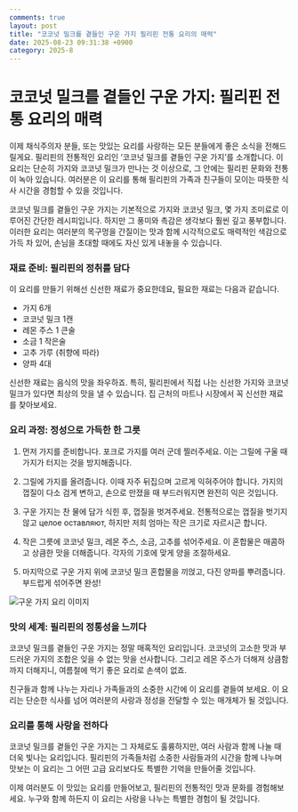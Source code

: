 ```yaml
---
comments: true
layout: post
title: "코코넛 밀크를 곁들인 구운 가지 필리핀 전통 요리의 매력"
date: 2025-08-23 09:31:38 +0900
category: 2025-8
---
```


# 코코넛 밀크를 곁들인 구운 가지: 필리핀 전통 요리의 매력

이제 채식주의자 분들, 또는 맛있는 요리를 사랑하는 모든 분들에게 좋은 소식을 전해드릴게요. 필리핀의 전통적인 요리인 ‘코코넛 밀크를 곁들인 구운 가지’를 소개합니다. 이 요리는 단순히 가지와 코코넛 밀크가 만나는 것 이상으로, 그 안에는 필리핀 문화와 전통이 녹아 있습니다. 여러분은 이 요리를 통해 필리핀의 가족과 친구들이 모이는 따뜻한 식사 시간을 경험할 수 있을 것입니다.

코코넛 밀크를 곁들인 구운 가지는 기본적으로 가지와 코코넛 밀크, 몇 가지 조미료로 이루어진 간단한 레시피입니다. 하지만 그 풍미와 촉감은 생각보다 훨씬 깊고 풍부합니다. 이러한 요리는 여러분의 목구멍을 간질이는 맛과 함께 시각적으로도 매력적인 색감으로 가득 차 있어, 손님을 초대할 때에도 자신 있게 내놓을 수 있습니다.


### 재료 준비: 필리핀의 정취를 담다

이 요리를 만들기 위해선 신선한 재료가 중요한데요, 필요한 재료는 다음과 같습니다.

- 가지 6개
- 코코넛 밀크 1캔
- 레몬 주스 1 큰술
- 소금 1 작은술
- 고추 가루 (취향에 따라)
- 양파 4대

신선한 재료는 음식의 맛을 좌우하죠. 특히, 필리핀에서 직접 나는 신선한 가지와 코코넛 밀크가 있다면 최상의 맛을 낼 수 있습니다. 집 근처의 마트나 시장에서 꼭 신선한 재료를 찾아보세요.


### 요리 과정: 정성으로 가득한 한 그릇

1. 먼저 가지를 준비합니다. 포크로 가지를 여러 군데 찔러주세요. 이는 그릴에 구울 때 가지가 터지는 것을 방지해줍니다. 

2. 그릴에 가지를 올려줍니다. 이때 자주 뒤집으며 고르게 익혀주어야 합니다. 가지의 껍질이 다소 검게 변하고, 손으로 만졌을 때 부드러워지면 완전히 익은 것입니다.

3. 구운 가지는 찬 물에 담가 식힌 후, 껍질을 벗겨주세요. 전통적으로는 껍질을 벗기지 않고 целое оставляют, 하지만 저희 엄마는 작은 크기로 자르시곤 합니다.

4. 작은 그릇에 코코넛 밀크, 레몬 주스, 소금, 고추를 섞어주세요. 이 혼합물은 매콤하고 상큼한 맛을 더해줍니다. 각자의 기호에 맞게 양을 조절하세요.

5. 마지막으로 구운 가지 위에 코코넛 밀크 혼합물을 끼얹고, 다진 양파를 뿌려줍니다. 부드럽게 섞어주면 완성!

![구운 가지 요리 이미지](https://www.themealdb.com/images/media/meals/bopa2i1683209167.jpg) 


### 맛의 세계: 필리핀의 정통성을 느끼다

코코넛 밀크를 곁들인 구운 가지는 정말 매혹적인 요리입니다. 코코넛의 고소한 맛과 부드러운 가지의 조합은 잊을 수 없는 맛을 선사합니다. 그리고 레몬 주스가 더해져 상큼함까지 더해지니, 여름철에 먹기 좋은 요리로 손색이 없죠. 

친구들과 함께 나누는 자리나 가족들과의 소중한 시간에 이 요리를 곁들여 보세요. 이 요리는 단순한 식사를 넘어 여러분의 사랑과 정성을 전달할 수 있는 매개체가 될 것입니다. 

### 요리를 통해 사랑을 전하다

코코넛 밀크를 곁들인 구운 가지는 그 자체로도 훌륭하지만, 여러 사람과 함께 나눌 때 더욱 빛나는 요리입니다. 필리핀의 가족들처럼 소중한 사람들과의 시간을 함께 나누며 맛보는 이 요리는 그 어떤 고급 요리보다도 특별한 기억을 만들어줄 것입니다.

이제 여러분도 이 맛있는 요리를 만들어보고, 필리핀의 전통적인 맛과 문화를 경험해보세요. 누구와 함께 하든지 이 요리는 사랑을 나누는 특별한 경험이 될 것입니다.